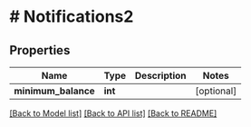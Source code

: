 # # Notifications2

## Properties

Name | Type | Description | Notes
------------ | ------------- | ------------- | -------------
**minimum_balance** | **int** |  | [optional]

[[Back to Model list]](../../README.md#models) [[Back to API list]](../../README.md#endpoints) [[Back to README]](../../README.md)
